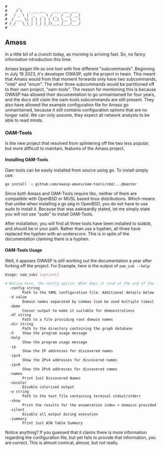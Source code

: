 ```text
#     _
#    / \   _ __ ___   __ _ ___ ___
#   / _ \ | '_ ` _ \ / _` / __/ __|
#  / ___ \| | | | | | (_| \__ \__ \
# /_/   \_\_| |_| |_|\__,_|___/___/
#
```

Amass
-----

In a little bit of a crunch today, as morning is arriving fast. So, no fancy informative introduction this
time. 

Amass began life as one tool with five different "subcommands". Beginning in July 19 2023, it's developer
OWASP, split the project in twain. This meant that Amass would from that moment forwards only have two
subcommands, "intel" and "enum". The other three subcommands would be partitioned off to their own project,
"oam-tools". The reason for mentioning this is because OWASP has allowed their documentation to go
unmaintained for four years, and the docs still claim the oam-tools subcommands are still present. They also
have allowed the example configuration file for Amass go unmaintained, because it still contains configuration
options that are no longer valid. We can only assume, they expect all network analysts to be able to read
minds.


### OAM-Tools

Is the new project that resolved from splintering off the two less popular, but more difficult to maintain, features
of the Amass project. 

#### Installing OAM-Tools

Oam tools can be easily installed from source using go. To install simply use:

```bash
go install -v github.com/owasp-amass/oam-tools/cmd/...@master
```

Since both Amass and OAM-Tools require libc, neither of them are compatible with OpenBSD or MUSL based linux
distributions. Which means that unlike when installing a go pkg in OpenBSD, you do not have to use sudo to
install it. Because that was awkwardly stated, let me simply state you will not use "sudo" to install
OAM-Tools.

After installation, you will find all three tools have been installed to `$GOBIN`, and should be in your path.
Rather than use a hyphen, all three have replaced the hyphen with an underscore. This is in spite of the
documentation claiming there is a hyphen.

#### OAM-Tools Usage

Well, it appears OWASP is still working out the documentation a year after forking off the project. For
Example, here is the output of `oam_sub --help`:

```bash
Usage: oam_subs [options]

# Notice here, the config option. What does it read at the end of the line?
  -config string
        Path to the YAML configuration file. Additional details below
  -d value
        Domain names separated by commas (can be used multiple times)
  -demo
        Censor output to make it suitable for demonstrations
  -df string
        Path to a file providing root domain names
  -dir string
        Path to the directory containing the graph database
  -h    Show the program usage message
  -help
        Show the program usage message
  -ip
        Show the IP addresses for discovered names
  -ipv4
        Show the IPv4 addresses for discovered names
  -ipv6
        Show the IPv6 addresses for discovered names
  -names
        Print Just Discovered Names
  -nocolor
        Disable colorized output
  -o string
        Path to the text file containing terminal stdout/stderr
  -show
        Print the results for the enumeration index + domains provided
  -silent
        Disable all output during execution
  -summary
        Print Just ASN Table Summary
```

Notice anything? If you guessed that it claims there is more information regarding the configuration file, but
yet fails to provide that information, you are correct. This is almost comical, almost, but not really.

